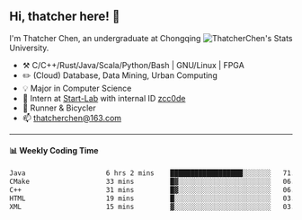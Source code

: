 ## Hi, thatcher here! :wave:

<img align="right" src="https://github-readme-stats.vercel.app/api?username=thatcherchen&title_color=333&text_color=777" alt="ThatcherChen's Stats" >

I'm Thatcher Chen, an undergraduate at Chongqing University.

- :hammer_and_pick:  C/C++/Rust/Java/Scala/Python/Bash | GNU/Linux | FPGA
- :pencil2:  (Cloud) Database, Data Mining, Urban Computing
- :bulb:   Major in Computer Science
- :telescope:  Intern at [Start-Lab](https://github.com/Spatio-Temporal-Lab) with internal ID [zcc0de](https://github.com/zcc0de)
- :seedling:  Runner & Bicycler
- :mailbox: thatcherchen@163.com

---

#### :bar_chart: Weekly Coding Time

<!--START_SECTION:waka-->

```txt
Java                    6 hrs 2 mins    ██████████████████░░░░░░░   71.80 %
CMake                   33 mins         █▓░░░░░░░░░░░░░░░░░░░░░░░   06.64 %
C++                     31 mins         █▓░░░░░░░░░░░░░░░░░░░░░░░   06.33 %
HTML                    19 mins         █░░░░░░░░░░░░░░░░░░░░░░░░   03.92 %
XML                     15 mins         ▓░░░░░░░░░░░░░░░░░░░░░░░░   03.00 %
```

<!--END_SECTION:waka-->
